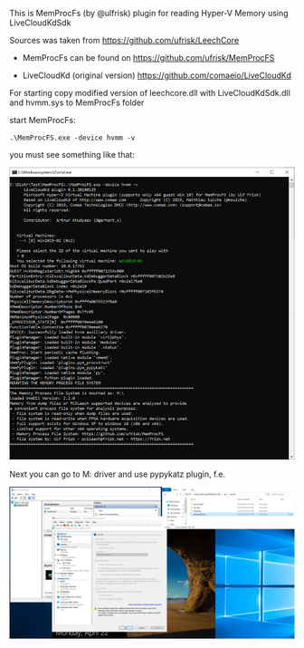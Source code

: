 This is MemProcFs (by @ulfrisk) plugin for reading Hyper-V Memory using LiveCloudKdSdk

Sources was taken from https://github.com/ufrisk/LeechCore

- MemProcFs can be found on https://github.com/ufrisk/MemProcFS

- LiveCloudKd (original version) https://github.com/comaeio/LiveCloudKd

For starting copy modified version of leechcore.dll with LiveCloudKdSdk.dll and hvmm.sys to MemProcFs folder

start MemProcFs:

```
.\MemProcFS.exe -device hvmm -v
```

you must see something like that:

![](./images/1.png)

Next you can go to M: driver and use pypykatz plugin, f.e.

![](./images/2.png)






